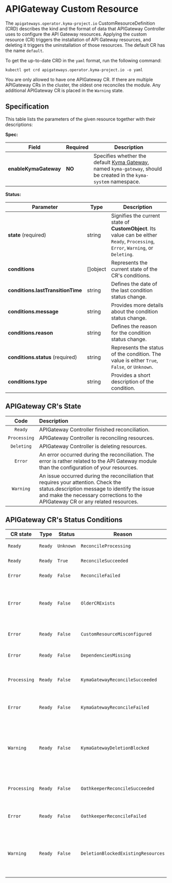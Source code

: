 # APIGateway Custom Resource

The `apigateways.operator.kyma-project.io` CustomResourceDefinition (CRD) describes the kind and the format of data that APIGateway Controller uses to configure the API Gateway resources. Applying the custom resource (CR) triggers the installation of API Gateway resources, and deleting it triggers the uninstallation of those resources. The default CR has the name `default`.

To get the up-to-date CRD in the `yaml` format, run the following command:

```shell
kubectl get crd apigateways.operator.kyma-project.io -o yaml
```

You are only allowed to have one APIGateway CR. If there are multiple APIGateway CRs in the cluster, the oldest one reconciles the module. Any additional APIGateway CR is placed in the `Warning` state.

## Specification <!-- {docsify-ignore} -->

This table lists the parameters of the given resource together with their descriptions:

**Spec:**

| Field                 | Required | Description                                                                                                                                    |
|-----------------------|----------|------------------------------------------------------------------------------------------------------------------------------------------------|
| **enableKymaGateway** | **NO**   | Specifies whether the default [Kyma Gateway](./04-10-kyma-gateway.md), named `kyma-gateway`, should be created in the `kyma-system` namespace. |

**Status:**

| Parameter                         | Type       | Description                                                                                                                        |
|-----------------------------------|------------|------------------------------------------------------------------------------------------------------------------------------------|
| **state** (required)              | string     | Signifies the current state of **CustomObject**. Its value can be either `Ready`, `Processing`, `Error`, `Warning`, or `Deleting`. |
| **conditions**                    | \[\]object | Represents the current state of the CR's conditions.                                                                               |
| **conditions.lastTransitionTime** | string     | Defines the date of the last condition status change.                                                                              |
| **conditions.message**            | string     | Provides more details about the condition status change.                                                                           |
| **conditions.reason**             | string     | Defines the reason for the condition status change.                                                                                |
| **conditions.status** (required)  | string     | Represents the status of the condition. The value is either `True`, `False`, or `Unknown`.                                         |
| **conditions.type**               | string     | Provides a short description of the condition.                                                                                     |

## APIGateway CR's State

|     Code     | Description                                                                                                                                                                                                         |
|:------------:|:--------------------------------------------------------------------------------------------------------------------------------------------------------------------------------------------------------------------|
|   `Ready`    | APIGateway Controller finished reconciliation.                                                                                                                                                                                 |
| `Processing` | APIGateway Controller is reconciling resources.                                                                                                                                                                                |
|  `Deleting`  | APIGateway Controller is deleting resources.                                                                                                                                                                                   |
|   `Error`    | An error occurred during the reconciliation. The error is rather related to the API Gateway module than the configuration of your resources.                                                                        |
|  `Warning`   | An issue occurred during the reconciliation that requires your attention. Check the status.description message to identify the issue and make the necessary corrections to the APIGateway CR or any related resources. |

## APIGateway CR's Status Conditions

| CR state   | Type  | Status  | Reason                           | Message                                                                      |
|------------|-------|---------|----------------------------------|------------------------------------------------------------------------------|
| `Ready`      | `Ready` | `Unknown` | `ReconcileProcessing`              | Reconciliation processing.                                                    |
| `Ready`      | `Ready` | `True`    | `ReconcileSucceeded`               | Reconciliation succeeded.                                                     |
| `Error`      | `Ready` | `False`   | `ReconcileFailed`                  | Reconciliation failed.                                                        |
| `Error`      | `Ready` | `False`   | `OlderCRExists`                    | APIGateway CR is not the oldest one and does not represent the module state. |
| `Error`      | `Ready` | `False`   | `CustomResourceMisconfigured`      | APIGateway CR has invalid configuration.                                     |
| `Error`      | `Ready` | `False`   | `DependenciesMissing`              | Module dependencies missing.                                                  |
| `Processing` | `Ready` | `False`   | `KymaGatewayReconcileSucceeded`    | Kyma Gateway reconciliation succeeded.                                        |
| `Error`      | `Ready` | `False`   | `KymaGatewayReconcileFailed`       | Kyma Gateway reconciliation failed.                                           |
| `Warning`    | `Ready` | `False`   | `KymaGatewayDeletionBlocked`       | Kyma Gateway deletion blocked because of the existing custom resources: ...  |
| `Processing` | `Ready` | `False`   | `OathkeeperReconcileSucceeded`     | Ory Oathkeeper reconciliation succeeded.                                      |
| `Error`      | `Ready` | `False`   | `OathkeeperReconcileFailed`        | Ory Oathkeeper reconciliation failed.                                         |
| `Warning`    | `Ready` | `False`   | `DeletionBlockedExistingResources` | API Gateway deletion blocked because of the existing custom resources: ...   |